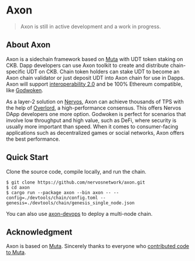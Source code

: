 # Axon

> Axon is still in active development and a work in progress.

## About Axon

Axon is a sidechain framework based on [Muta](https://github.com/nervosnetwork/muta) with UDT token staking on CKB.
Dapp developers can use Axon toolkit to create and distribute chain-specific UDT on CKB. Chain token holders can stake UDT to become an Axon chain validator or just deposit UDT into Axon chain for use in Dapps.
Axon will support [interoperability 2.0](https://medium.com/nervosnetwork/blockchain-abstraction-and-interoperability-2-0-eea98d81b7b6) and be 100% Ethereum compatible, like [Godwoken](https://github.com/nervosnetwork/godwoken).

As a layer-2 solution on [Nervos](https://www.nervos.org/), Axon can achieve thousands of TPS with the help of [Overlord](https://github.com/nervosnetwork/overlord), a high-performance consensus. 
This offers Nervos DApp developers one more option. Godwoken is perfect for scenarios that involve low throughput and high value, such as DeFi, where security is usually more important than speed.
When it comes to consumer-facing applications such as decentralized games or social networks, Axon offers the best performance.

## Quick Start

Clone the source code, compile locally, and run the chain.
```shell
$ git clone https://github.com/nervosnetwork/axon.git
$ cd axon
$ cargo run --package axon --bin axon -- --config=./devtools/chain/config.toml --genesis=./devtools/chain/genesis_single_node.json
```
You can also use [axon-devops](https://github.com/nervosnetwork/axon-devops) to deploy a multi-node chain.

## Acknowledgment

Axon is based on [Muta](https://github.com/nervosnetwork/muta). Sincerely thanks to everyone who [contributed code to Muta](https://github.com/nervosnetwork/muta/graphs/contributors).
